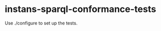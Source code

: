 instans-sparql-conformance-tests
================================

Use ./configure to set up the tests.
